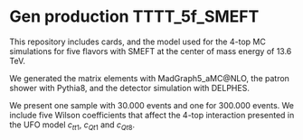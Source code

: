 # Gen production TTTT_5f_SMEFT

This repository includes cards, and the model used for the 4-top MC simulations for five flavors with SMEFT at the center of mass energy of 13.6 TeV.

We generated the matrix elements with MadGraph5_aMC@NLO, the patron shower with Pythia8, and the detector simulation with DELPHES.

We present one sample with 30.000 events and one for 300.000 events. We include five Wilson coefficients that affect the 4-top interaction presented in the UFO model $c_{tt1}$, $c_{Qt1}$ and $c_{Qt8}$.

